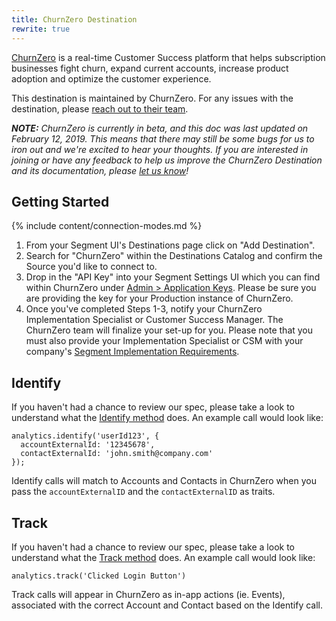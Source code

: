 ```yaml
---
title: ChurnZero Destination
rewrite: true
---
```


[ChurnZero](https://churnzero.net/) is a real-time Customer Success platform that helps subscription businesses fight churn, expand current accounts, increase product adoption and optimize the customer experience.

This destination is maintained by ChurnZero. For any issues with the destination, please [reach out to their team](mailto:support@churnzero.net).

_**NOTE:** ChurnZero is currently in beta, and this doc was last updated on February 12, 2019. This means that there may still be some bugs for us to iron out and we're excited to hear your thoughts. If you are interested in joining or have any feedback to help us improve the ChurnZero Destination and its documentation, please [let us know](mailto:support@churnzero.net)!_


## Getting Started

{% include content/connection-modes.md %}

1. From your Segment UI's Destinations page click on "Add Destination".
2. Search for "ChurnZero" within the Destinations Catalog and confirm the Source you'd like to connect to.
3. Drop in the "API Key" into your Segment Settings UI which you can find within ChurnZero under [Admin > Application Keys](https://app.churnzero.net/#/app/admin/applicationKeys). Please be sure you are providing the key for your Production instance of ChurnZero.
4. Once you've completed Steps 1-3, notify your ChurnZero Implementation Specialist or Customer Success Manager. The ChurnZero team will finalize your set-up for you. Please note that you must also provide your Implementation Specialist or CSM with your company's [Segment Implementation Requirements](https://churnzerohelp.zendesk.com/hc/en-us/articles/360022631452-Usage-Data-Segment-com-Destination).


## Identify

If you haven't had a chance to review our spec, please take a look to understand what the [Identify method](https://segment.com/docs/spec/identify/) does. An example call would look like:

```
analytics.identify('userId123', {
  accountExternalId: '12345678',
  contactExternalId: 'john.smith@company.com'
});
```

Identify calls will match to Accounts and Contacts in ChurnZero when you pass the `accountExternalID` and the `contactExternalID` as traits.

## Track

If you haven't had a chance to review our spec, please take a look to understand what the [Track method](https://segment.com/docs/spec/track/) does. An example call would look like:

```
analytics.track('Clicked Login Button')
```

Track calls will appear in ChurnZero as in-app actions (ie. Events), associated with the correct Account and Contact based on the Identify call.
